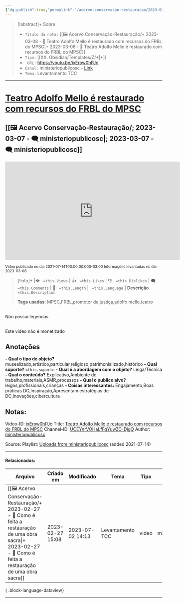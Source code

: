 ```yaml
---
{"dg-publish":true,"permalink":"/acervo-conservacao-restauracao/2023-03-08-teatro-adolfo-mello-e-restaurado-com-recursos-do-frbl-do-mpsc/","tags":["🖼️/🎥️"]}
---
```



>[!abstract]+ Sobre
>- `Titulo da nota:`  [[🖼️ Acervo Conservação-Restauração/+ 2023-03-08   -  🎥️ Teatro Adolfo Mello é restaurado com recursos do FRBL do MPSC\|+ 2023-03-08   -  🎥️ Teatro Adolfo Mello é restaurado com recursos do FRBL do MPSC]]
>- `Tipo:`  [[XX. Obsidian/Templates/Z/+\|+]]
>- ` URL:`  https://youtu.be/ixErow0hPJo
>- `Canal:` ministeriopublicosc - [Link](http://www.youtube.com/@ministeriopublicosc)
>- `Tema:`  Levantamento TCC
***

# [Teatro Adolfo Mello é restaurado com recursos do FRBL do MPSC](https://youtu.be/ixErow0hPJo)
## [[🖼️ Acervo Conservação-Restauração/; 2023-03-07 - 🗨️ ministeriopublicosc\|; 2023-03-07 - 🗨️ ministeriopublicosc]]

<center><iframe width="560" height="315" src="https://www.youtube.com/embed/ixErow0hPJo" title="YouTube video player" frameborder="0" allow="accelerometer; autoplay; clipboard-write; encrypted-media; gyroscope; picture-in-picture" allowfullscreen></iframe></center>

<small> Vídeo publicado no dia 2021-07-14T00:00:00.000-03:00 </small> 
<small>Informações levantadas no dia 2023-03-08 </small>


>[!info]+ |👁️ ` =this.Views` | 👍 ` =this.Likes`  | 👎 ` =this.Dislikes` | 🗨️  ` =this.Comments` | 🎥️ ` =this.Length` | ` =this.Language` |
>**Descrição**
> ` =this.Description`
> 
> **Tags usadas:** MPSC,FRBL,promotor de justiça,adolfo mello,teatro


<p><span><div data-callout-metadata="" data-callout-fold="" data-callout="failure" class="callout node-insert-event"><div class="callout-title"><div class="callout-icon"><svg width="16" height="16"></svg></div><div class="callout-title-inner">Não possui legendas</div></div></div></span></p>

<p><span><div data-callout-metadata="" data-callout-fold="" data-callout="failure" class="callout node-insert-event"><div class="callout-title"><div class="callout-icon"><svg width="16" height="16"></svg></div><div class="callout-title-inner">Este video não é monetizado</div></div></div></span></p>




## Anotações
**- Qual o tipo de objeto?** 
	musealizado,artístico,particular,religioso,patrimonializado,histórico
**- Qual suporte?**
	`=this.suporte`
**- Qual é a abordagem com o objeto?**
	Leiga/Técnica
**- Qual o conteúdo?**
	Explicativo,Ambiente de trabalho,materiais,ASMR,processos
**- Qual o publico alvo?**
	leigos,profissionais,crianças
**- Coisas interessantes:**
	Engajamento,Boas práticas DC,Inspiração,Apresentam estratégias de DC,Inovações,cibercultura

## Notas:

Video-ID: <a target='_blank' href='https://youtu.be/ixErow0hPJo'>ixErow0hPJo</a>
Title: <a target='_blank' href='https://youtu.be/ixErow0hPJo'>Teatro Adolfo Mello é restaurado com recursos do FRBL do MPSC</a>
Channel-ID: <a target='_blank' href='https://www.youtube.com/channel/UCEYnrVOHaLfFqYuwZC-DjgQ'>UCEYnrVOHaLfFqYuwZC-DjgQ</a>
Author: <a target='_blank' href='https://www.youtube.com/channel/UCEYnrVOHaLfFqYuwZC-DjgQ'>ministeriopublicosc</a>

Source: Playlist: <a target='_blank' href='https://www.youtube.com/playlist?list=UUEYnrVOHaLfFqYuwZC-DjgQ'>Uploads from ministeriopublicosc</a> (added 2021-07-14)


***
#### Relacionados:
| Arquivo                                                                                                                                                                          | Criado em        | Modificado       | Tema             | Tipo  | Canal               |
| -------------------------------------------------------------------------------------------------------------------------------------------------------------------------------- | ---------------- | ---------------- | ---------------- | ----- | ------------------- |
| [[🖼️ Acervo Conservação-Restauração/+ 2023-02-27   -  🎥️ Como é feita a restauração de uma obra sacra\|+ 2023-02-27   -  🎥️ Como é feita a restauração de uma obra sacra]] | 2023-02-27 15:08 | 2023-07-02 14:13 | Levantamento TCC | video | ministeriopublicosc |

{ .block-language-dataview}
***